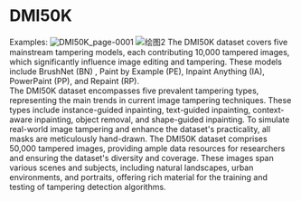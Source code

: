 # DMI50K
Examples:
![DMI50K_page-0001](https://github.com/user-attachments/assets/a56e7c02-11e6-4156-bbe6-7f08f9e47e5e)
![绘图2](https://github.com/user-attachments/assets/667c222b-1b74-4726-8651-157d34eabdf7)
  The DMI50K dataset covers five mainstream tampering models, each contributing 10,000 tampered images, which significantly influence image editing and tampering. These models include BrushNet (BN) , Paint by Example (PE), Inpaint Anything (IA), PowerPaint (PP), and Repaint (RP).	
  The DMI50K dataset encompasses five prevalent tampering types, representing the main trends in current image tampering techniques. These types include instance-guided inpainting, text-guided inpainting, context-aware inpainting, object removal, and shape-guided inpainting. To simulate real-world image tampering and enhance the dataset's practicality, all masks are meticulously hand-drawn.
  The DMI50K dataset comprises 50,000 tampered images, providing ample data resources for researchers and ensuring the dataset's diversity and coverage. These images span various scenes and subjects, including natural landscapes, urban environments, and portraits, offering rich material for the training and testing of tampering detection algorithms.

